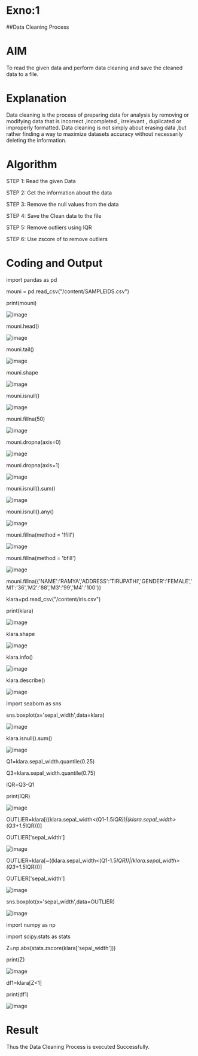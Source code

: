 
















# Exno:1
##Data Cleaning Process

# AIM
To read the given data and perform data cleaning and save the cleaned data to a file.

# Explanation
Data cleaning is the process of preparing data for analysis by removing or modifying data that is incorrect ,incompleted , irrelevant , duplicated or improperly formatted. Data cleaning is not simply about erasing data ,but rather finding a way to maximize datasets accuracy without necessarily deleting the information.

# Algorithm
STEP 1: Read the given Data




STEP 2: Get the information about the data




STEP 3: Remove the null values from the data




STEP 4: Save the Clean data to the file




STEP 5: Remove outliers using IQR




STEP 6: Use zscore of to remove outliers




# Coding and Output


import pandas as pd

mouni = pd.read_csv("/content/SAMPLEIDS.csv")

print(mouni)

![image](https://github.com/user-attachments/assets/6ce0b364-a812-4748-9af4-ea48d71724ae)

mouni.head()

![image](https://github.com/user-attachments/assets/0d8e5b85-4aee-470a-ba5a-508f3b668069)

mouni.tail()

![image](https://github.com/user-attachments/assets/5986b68e-d820-4b3a-a55d-fd3ead7d0207)

mouni.shape

![image](https://github.com/user-attachments/assets/b2dab315-23e5-42a2-b6b3-58225470c7db)

mouni.isnull()

![image](https://github.com/user-attachments/assets/5792af52-c098-4850-ba22-914b7666b3fd)

mouni.fillna(50)

![image](https://github.com/user-attachments/assets/828a7a13-00b7-416b-9312-ef80ba164092)

mouni.dropna(axis=0)

![image](https://github.com/user-attachments/assets/3cf701bf-0e4d-417e-9120-a7fe6a3a9f9c)

mouni.dropna(axis=1)

![image](https://github.com/user-attachments/assets/d3150364-91af-425c-a0cc-794331877633)

mouni.isnull().sum()

![image](https://github.com/user-attachments/assets/b66ac12a-0783-46e1-b286-7358a8c5a1c4)

mouni.isnull().any()

![image](https://github.com/user-attachments/assets/34a59dcc-d7fa-4658-8246-a93e0e6a7669)

mouni.fillna(method = 'ffill')

![image](https://github.com/user-attachments/assets/41c905f7-3e50-4aa2-b8a3-01dfaed68f28)

mouni.fillna(method = 'bfill')

![image](https://github.com/user-attachments/assets/0f4bb8c4-a9a6-4ba6-a348-1d7d19d36f95)

mouni.fillna({'NAME':'RAMYA','ADDRESS':'TIRUPATHI','GENDER':'FEMALE','M1':'36','M2':'88','M3':'99','M4':'100'})

klara=pd.read_csv("/content/iris.csv")

print(klara)

![image](https://github.com/user-attachments/assets/03be418e-33d1-45e6-b9f7-7038327c1508)

klara.shape

![image](https://github.com/user-attachments/assets/515d0dbd-930a-4e8f-afcb-b13b30ee369e)

klara.info()

![image](https://github.com/user-attachments/assets/cba20c14-06a4-4a84-9e30-b3ef53a4fda3)

klara.describe()

![image](https://github.com/user-attachments/assets/d7313abf-a36c-4a5e-beda-4dd4f7700465)

import seaborn as sns

sns.boxplot(x='sepal_width',data=klara)

![image](https://github.com/user-attachments/assets/3806019b-c5bf-411b-8734-b0095452560f)

klara.isnull().sum()

![image](https://github.com/user-attachments/assets/b5605008-5fb9-4900-be08-e22a28341ba4)

Q1=klara.sepal_width.quantile(0.25)

Q3=klara.sepal_width.quantile(0.75)

IQR=Q3-Q1

print(IQR)

![image](https://github.com/user-attachments/assets/0a434552-5d82-4a4f-b7b6-a01684b584e0)

OUTLIER=klara[((klara.sepal_width<(Q1-1.5*IQR))|(klara.sepal_width>(Q3+1.5*IQR)))]

OUTLIER['sepal_width']

![image](https://github.com/user-attachments/assets/f9a70c72-b7c2-44b1-a6ce-67e345bb65eb)

OUTLIER=klara[~((klara.sepal_width<(Q1-1.5*IQR))|(klara.sepal_width>(Q3+1.5*IQR)))]

OUTLIER['sepal_width']

![image](https://github.com/user-attachments/assets/e6179424-8eaa-4570-986c-fa1f86826c6d)

sns.boxplot(x='sepal_width',data=OUTLIER)

![image](https://github.com/user-attachments/assets/54d6a659-011c-4098-b225-542a9f8188c9)

import numpy as np

import scipy.stats as stats

Z=np.abs(stats.zscore(klara['sepal_width']))

print(Z)

![image](https://github.com/user-attachments/assets/23b51464-9a3b-44dc-a571-f0f6c6cdbf8e)

df1=klara[Z<1]

print(df1)

![image](https://github.com/user-attachments/assets/934fd6b4-1a0b-4f04-ae5c-56d9ae514a2d)


# Result
Thus the Data Cleaning Process is executed Successfully.
